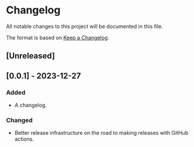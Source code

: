 # Changelog

All notable changes to this project will be documented in this file.

The format is based on [Keep a Changelog](https://keepachangelog.com/en/1.0.0/).

## [Unreleased]

## [0.0.1] - 2023-12-27

### Added

- A changelog.

### Changed

- Better release infrastructure on the road to making releases with GitHub actions.
